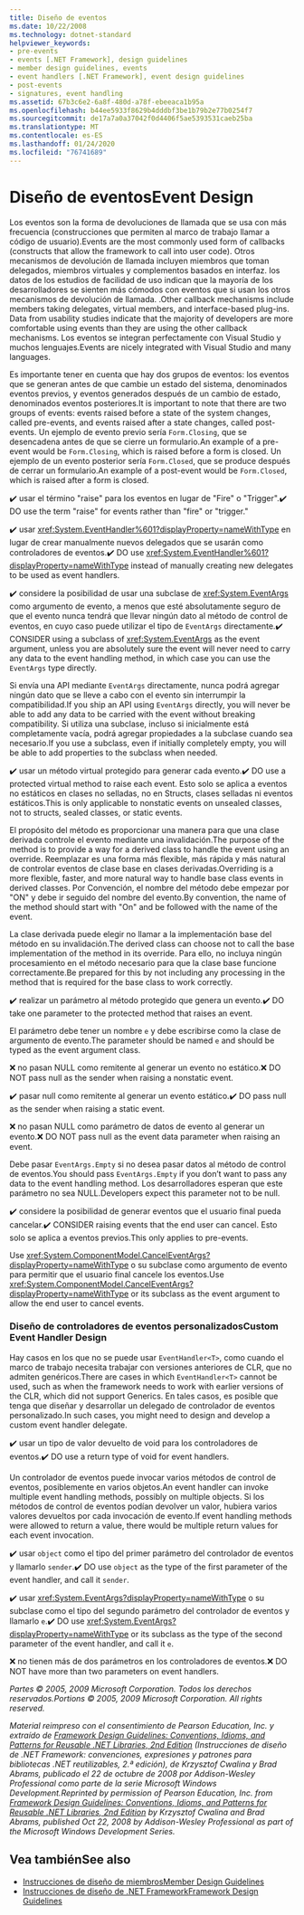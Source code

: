 ```yaml
---
title: Diseño de eventos
ms.date: 10/22/2008
ms.technology: dotnet-standard
helpviewer_keywords:
- pre-events
- events [.NET Framework], design guidelines
- member design guidelines, events
- event handlers [.NET Framework], event design guidelines
- post-events
- signatures, event handling
ms.assetid: 67b3c6e2-6a8f-480d-a78f-ebeeaca1b95a
ms.openlocfilehash: b44ee5933f8629b4dddbf3be1b79b2e77b0254f7
ms.sourcegitcommit: de17a7a0a37042f0d4406f5ae5393531caeb25ba
ms.translationtype: MT
ms.contentlocale: es-ES
ms.lasthandoff: 01/24/2020
ms.locfileid: "76741689"
---
```

# <a name="event-design"></a><span data-ttu-id="a4b5e-102">Diseño de eventos</span><span class="sxs-lookup"><span data-stu-id="a4b5e-102">Event Design</span></span>
<span data-ttu-id="a4b5e-103">Los eventos son la forma de devoluciones de llamada que se usa con más frecuencia (construcciones que permiten al marco de trabajo llamar a código de usuario).</span><span class="sxs-lookup"><span data-stu-id="a4b5e-103">Events are the most commonly used form of callbacks (constructs that allow the framework to call into user code).</span></span> <span data-ttu-id="a4b5e-104">Otros mecanismos de devolución de llamada incluyen miembros que toman delegados, miembros virtuales y complementos basados en interfaz. los datos de los estudios de facilidad de uso indican que la mayoría de los desarrolladores se sienten más cómodos con eventos que si usan los otros mecanismos de devolución de llamada. .</span><span class="sxs-lookup"><span data-stu-id="a4b5e-104">Other callback mechanisms include members taking delegates, virtual members, and interface-based plug-ins. Data from usability studies indicate that the majority of developers are more comfortable using events than they are using the other callback mechanisms.</span></span> <span data-ttu-id="a4b5e-105">Los eventos se integran perfectamente con Visual Studio y muchos lenguajes.</span><span class="sxs-lookup"><span data-stu-id="a4b5e-105">Events are nicely integrated with Visual Studio and many languages.</span></span>

 <span data-ttu-id="a4b5e-106">Es importante tener en cuenta que hay dos grupos de eventos: los eventos que se generan antes de que cambie un estado del sistema, denominados eventos previos, y eventos generados después de un cambio de estado, denominados eventos posteriores.</span><span class="sxs-lookup"><span data-stu-id="a4b5e-106">It is important to note that there are two groups of events: events raised before a state of the system changes, called pre-events, and events raised after a state changes, called post-events.</span></span> <span data-ttu-id="a4b5e-107">Un ejemplo de evento previo sería `Form.Closing`, que se desencadena antes de que se cierre un formulario.</span><span class="sxs-lookup"><span data-stu-id="a4b5e-107">An example of a pre-event would be `Form.Closing`, which is raised before a form is closed.</span></span> <span data-ttu-id="a4b5e-108">Un ejemplo de un evento posterior sería `Form.Closed`, que se produce después de cerrar un formulario.</span><span class="sxs-lookup"><span data-stu-id="a4b5e-108">An example of a post-event would be `Form.Closed`, which is raised after a form is closed.</span></span>

 <span data-ttu-id="a4b5e-109">✔️ usar el término "raise" para los eventos en lugar de "Fire" o "Trigger".</span><span class="sxs-lookup"><span data-stu-id="a4b5e-109">✔️ DO use the term "raise" for events rather than "fire" or "trigger."</span></span>

 <span data-ttu-id="a4b5e-110">✔️ usar <xref:System.EventHandler%601?displayProperty=nameWithType> en lugar de crear manualmente nuevos delegados que se usarán como controladores de eventos.</span><span class="sxs-lookup"><span data-stu-id="a4b5e-110">✔️ DO use <xref:System.EventHandler%601?displayProperty=nameWithType> instead of manually creating new delegates to be used as event handlers.</span></span>

 <span data-ttu-id="a4b5e-111">✔️ considere la posibilidad de usar una subclase de <xref:System.EventArgs> como argumento de evento, a menos que esté absolutamente seguro de que el evento nunca tendrá que llevar ningún dato al método de control de eventos, en cuyo caso puede utilizar el tipo de `EventArgs` directamente.</span><span class="sxs-lookup"><span data-stu-id="a4b5e-111">✔️ CONSIDER using a subclass of <xref:System.EventArgs> as the event argument, unless you are absolutely sure the event will never need to carry any data to the event handling method, in which case you can use the `EventArgs` type directly.</span></span>

 <span data-ttu-id="a4b5e-112">Si envía una API mediante `EventArgs` directamente, nunca podrá agregar ningún dato que se lleve a cabo con el evento sin interrumpir la compatibilidad.</span><span class="sxs-lookup"><span data-stu-id="a4b5e-112">If you ship an API using `EventArgs` directly, you will never be able to add any data to be carried with the event without breaking compatibility.</span></span> <span data-ttu-id="a4b5e-113">Si utiliza una subclase, incluso si inicialmente está completamente vacía, podrá agregar propiedades a la subclase cuando sea necesario.</span><span class="sxs-lookup"><span data-stu-id="a4b5e-113">If you use a subclass, even if initially completely empty, you will be able to add properties to the subclass when needed.</span></span>

 <span data-ttu-id="a4b5e-114">✔️ usar un método virtual protegido para generar cada evento.</span><span class="sxs-lookup"><span data-stu-id="a4b5e-114">✔️ DO use a protected virtual method to raise each event.</span></span> <span data-ttu-id="a4b5e-115">Esto solo se aplica a eventos no estáticos en clases no selladas, no en Structs, clases selladas ni eventos estáticos.</span><span class="sxs-lookup"><span data-stu-id="a4b5e-115">This is only applicable to nonstatic events on unsealed classes, not to structs, sealed classes, or static events.</span></span>

 <span data-ttu-id="a4b5e-116">El propósito del método es proporcionar una manera para que una clase derivada controle el evento mediante una invalidación.</span><span class="sxs-lookup"><span data-stu-id="a4b5e-116">The purpose of the method is to provide a way for a derived class to handle the event using an override.</span></span> <span data-ttu-id="a4b5e-117">Reemplazar es una forma más flexible, más rápida y más natural de controlar eventos de clase base en clases derivadas.</span><span class="sxs-lookup"><span data-stu-id="a4b5e-117">Overriding is a more flexible, faster, and more natural way to handle base class events in derived classes.</span></span> <span data-ttu-id="a4b5e-118">Por Convención, el nombre del método debe empezar por "ON" y debe ir seguido del nombre del evento.</span><span class="sxs-lookup"><span data-stu-id="a4b5e-118">By convention, the name of the method should start with "On" and be followed with the name of the event.</span></span>

 <span data-ttu-id="a4b5e-119">La clase derivada puede elegir no llamar a la implementación base del método en su invalidación.</span><span class="sxs-lookup"><span data-stu-id="a4b5e-119">The derived class can choose not to call the base implementation of the method in its override.</span></span> <span data-ttu-id="a4b5e-120">Para ello, no incluya ningún procesamiento en el método necesario para que la clase base funcione correctamente.</span><span class="sxs-lookup"><span data-stu-id="a4b5e-120">Be prepared for this by not including any processing in the method that is required for the base class to work correctly.</span></span>

 <span data-ttu-id="a4b5e-121">✔️ realizar un parámetro al método protegido que genera un evento.</span><span class="sxs-lookup"><span data-stu-id="a4b5e-121">✔️ DO take one parameter to the protected method that raises an event.</span></span>

 <span data-ttu-id="a4b5e-122">El parámetro debe tener un nombre `e` y debe escribirse como la clase de argumento de evento.</span><span class="sxs-lookup"><span data-stu-id="a4b5e-122">The parameter should be named `e` and should be typed as the event argument class.</span></span>

 <span data-ttu-id="a4b5e-123">❌ no pasan NULL como remitente al generar un evento no estático.</span><span class="sxs-lookup"><span data-stu-id="a4b5e-123">❌ DO NOT pass null as the sender when raising a nonstatic event.</span></span>

 <span data-ttu-id="a4b5e-124">✔️ pasar null como remitente al generar un evento estático.</span><span class="sxs-lookup"><span data-stu-id="a4b5e-124">✔️ DO pass null as the sender when raising a static event.</span></span>

 <span data-ttu-id="a4b5e-125">❌ no pasan NULL como parámetro de datos de evento al generar un evento.</span><span class="sxs-lookup"><span data-stu-id="a4b5e-125">❌ DO NOT pass null as the event data parameter when raising an event.</span></span>

 <span data-ttu-id="a4b5e-126">Debe pasar `EventArgs.Empty` si no desea pasar datos al método de control de eventos.</span><span class="sxs-lookup"><span data-stu-id="a4b5e-126">You should pass `EventArgs.Empty` if you don’t want to pass any data to the event handling method.</span></span> <span data-ttu-id="a4b5e-127">Los desarrolladores esperan que este parámetro no sea NULL.</span><span class="sxs-lookup"><span data-stu-id="a4b5e-127">Developers expect this parameter not to be null.</span></span>

 <span data-ttu-id="a4b5e-128">✔️ considere la posibilidad de generar eventos que el usuario final pueda cancelar.</span><span class="sxs-lookup"><span data-stu-id="a4b5e-128">✔️ CONSIDER raising events that the end user can cancel.</span></span> <span data-ttu-id="a4b5e-129">Esto solo se aplica a eventos previos.</span><span class="sxs-lookup"><span data-stu-id="a4b5e-129">This only applies to pre-events.</span></span>

 <span data-ttu-id="a4b5e-130">Use <xref:System.ComponentModel.CancelEventArgs?displayProperty=nameWithType> o su subclase como argumento de evento para permitir que el usuario final cancele los eventos.</span><span class="sxs-lookup"><span data-stu-id="a4b5e-130">Use <xref:System.ComponentModel.CancelEventArgs?displayProperty=nameWithType> or its subclass as the event argument to allow the end user to cancel events.</span></span>

### <a name="custom-event-handler-design"></a><span data-ttu-id="a4b5e-131">Diseño de controladores de eventos personalizados</span><span class="sxs-lookup"><span data-stu-id="a4b5e-131">Custom Event Handler Design</span></span>
 <span data-ttu-id="a4b5e-132">Hay casos en los que no se puede usar `EventHandler<T>`, como cuando el marco de trabajo necesita trabajar con versiones anteriores de CLR, que no admiten genéricos.</span><span class="sxs-lookup"><span data-stu-id="a4b5e-132">There are cases in which `EventHandler<T>` cannot be used, such as when the framework needs to work with earlier versions of the CLR, which did not support Generics.</span></span> <span data-ttu-id="a4b5e-133">En tales casos, es posible que tenga que diseñar y desarrollar un delegado de controlador de eventos personalizado.</span><span class="sxs-lookup"><span data-stu-id="a4b5e-133">In such cases, you might need to design and develop a custom event handler delegate.</span></span>

 <span data-ttu-id="a4b5e-134">✔️ usar un tipo de valor devuelto de void para los controladores de eventos.</span><span class="sxs-lookup"><span data-stu-id="a4b5e-134">✔️ DO use a return type of void for event handlers.</span></span>

 <span data-ttu-id="a4b5e-135">Un controlador de eventos puede invocar varios métodos de control de eventos, posiblemente en varios objetos.</span><span class="sxs-lookup"><span data-stu-id="a4b5e-135">An event handler can invoke multiple event handling methods, possibly on multiple objects.</span></span> <span data-ttu-id="a4b5e-136">Si los métodos de control de eventos podían devolver un valor, hubiera varios valores devueltos por cada invocación de evento.</span><span class="sxs-lookup"><span data-stu-id="a4b5e-136">If event handling methods were allowed to return a value, there would be multiple return values for each event invocation.</span></span>

 <span data-ttu-id="a4b5e-137">✔️ usar `object` como el tipo del primer parámetro del controlador de eventos y llamarlo `sender`.</span><span class="sxs-lookup"><span data-stu-id="a4b5e-137">✔️ DO use `object` as the type of the first parameter of the event handler, and call it `sender`.</span></span>

 <span data-ttu-id="a4b5e-138">✔️ usar <xref:System.EventArgs?displayProperty=nameWithType> o su subclase como el tipo del segundo parámetro del controlador de eventos y llamarlo `e`.</span><span class="sxs-lookup"><span data-stu-id="a4b5e-138">✔️ DO use <xref:System.EventArgs?displayProperty=nameWithType> or its subclass as the type of the second parameter of the event handler, and call it `e`.</span></span>

 <span data-ttu-id="a4b5e-139">❌ no tienen más de dos parámetros en los controladores de eventos.</span><span class="sxs-lookup"><span data-stu-id="a4b5e-139">❌ DO NOT have more than two parameters on event handlers.</span></span>

 <span data-ttu-id="a4b5e-140">*Partes © 2005, 2009 Microsoft Corporation. Todos los derechos reservados.*</span><span class="sxs-lookup"><span data-stu-id="a4b5e-140">*Portions © 2005, 2009 Microsoft Corporation. All rights reserved.*</span></span>

 <span data-ttu-id="a4b5e-141">*Material reimpreso con el consentimiento de Pearson Education, Inc. y extraído de [Framework Design Guidelines: Conventions, Idioms, and Patterns for Reusable .NET Libraries, 2nd Edition](https://www.informit.com/store/framework-design-guidelines-conventions-idioms-and-9780321545619) (Instrucciones de diseño de .NET Framework: convenciones, expresiones y patrones para bibliotecas .NET reutilizables, 2.ª edición), de Krzysztof Cwalina y Brad Abrams, publicado el 22 de octubre de 2008 por Addison-Wesley Professional como parte de la serie Microsoft Windows Development.*</span><span class="sxs-lookup"><span data-stu-id="a4b5e-141">*Reprinted by permission of Pearson Education, Inc. from [Framework Design Guidelines: Conventions, Idioms, and Patterns for Reusable .NET Libraries, 2nd Edition](https://www.informit.com/store/framework-design-guidelines-conventions-idioms-and-9780321545619) by Krzysztof Cwalina and Brad Abrams, published Oct 22, 2008 by Addison-Wesley Professional as part of the Microsoft Windows Development Series.*</span></span>

## <a name="see-also"></a><span data-ttu-id="a4b5e-142">Vea también</span><span class="sxs-lookup"><span data-stu-id="a4b5e-142">See also</span></span>

- [<span data-ttu-id="a4b5e-143">Instrucciones de diseño de miembros</span><span class="sxs-lookup"><span data-stu-id="a4b5e-143">Member Design Guidelines</span></span>](../../../docs/standard/design-guidelines/member.md)
- [<span data-ttu-id="a4b5e-144">Instrucciones de diseño de .NET Framework</span><span class="sxs-lookup"><span data-stu-id="a4b5e-144">Framework Design Guidelines</span></span>](../../../docs/standard/design-guidelines/index.md)
